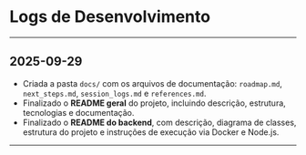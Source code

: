 # Logs de Desenvolvimento

---

## 2025-09-29

- Criada a pasta `docs/` com os arquivos de documentação: `roadmap.md`, `next_steps.md`, `session_logs.md` e `references.md`.  
- Finalizado o **README geral** do projeto, incluindo descrição, estrutura, tecnologias e documentação.  
- Finalizado o **README do backend**, com descrição, diagrama de classes, estrutura do projeto e instruções de execução via Docker e Node.js.  

---
